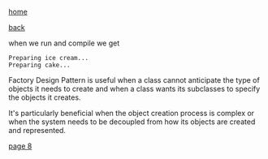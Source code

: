 [home](./page01.md)

[back](./page06.md)

when we run and compile we get

```
Preparing ice cream...
Preparing cake...
```

Factory Design Pattern is useful when a class cannot anticipate the type of objects it needs to create and when a class wants its subclasses to specify the objects it creates. 

It's particularly beneficial when the object creation process is complex or when the system needs to be decoupled from how its objects are created and represented.


[page 8](./page08.md)
